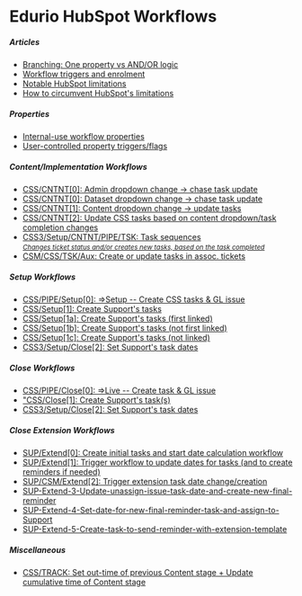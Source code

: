 # Edurio HubSpot Workflows

##### Articles
- [Branching: One property vs AND/OR logic](articles/Article-Branching-Types.md)  
- [Workflow triggers and enrolment](articles/Article-Workflow-triggers-and-enrolment.md)  
- [Notable HubSpot limitations](articles/Article-Notable-HubSpot-limitations.md)  
- [How to circumvent HubSpot's limitations](articles/Article-How-to-circumvent-HubSpots-limitations.md)  

##### Properties
- [Internal-use workflow properties](articles/Workflow-internal-properties.md)  
- [User-controlled property triggers/flags](articles/User-controlled-property-triggers-flags.md)  

##### Content/Implementation Workflows

- [CSS/CNTNT[0]: Admin dropdown change → chase task update](workflows/CSS-CNTNT-0-Admin-dropdown-change.md)  
- [CSS/CNTNT[0]: Dataset dropdown change → chase task update](workflows/CSS-CNTNT-0-Dataset-dropdown-change.md)  
- [CSS/CNTNT[1]: Content dropdown change → update tasks](workflows/CSS-CNTNT-1-Content-dropdown-change.md)
- [CSS/CNTNT[2]: Update CSS tasks based on content dropdown/task completion changes](workflows/CSS-CNTNT-2-Update-CSS-tasks.md)    
- [CSS3/Setup/CNTNT/PIPE/TSK: Task sequences<br><small><i>Changes ticket status and/or creates new tasks, based on the task completed</i></small>](workflows/CSS3-Setup-CNTNT-PIPE-TSK-Task-sequences.md)
- [CSM/CSS/TSK/Aux: Create or update tasks in assoc. tickets](workflows/CSM-CSS-TSK-Aux-Create-update%20tasks-assoc.md)

##### Setup Workflows

- [CSS/PIPE/Setup[0]: ⇒Setup -- Create CSS tasks & GL issue](workflows/CSS-PIPE-Setup-0-Setup--Create-CSS-tasks-GL-issue.md)
- [CSS/Setup[1]: Create Support's tasks](workflows/CSS-Setup-1-Create-Supports-tasks.md)  
- [CSS/Setup[1a]: Create Support's tasks (first linked)](workflows/CSS-Setup-1a-Create-Supports-tasks-first-linked.md)    
- [CSS/Setup[1b]: Create Support's tasks (not first linked)](workflows/CSS-Setup-1b-Create-Supports-tasks-not-first-linked.md)  
- [CSS/Setup[1c]: Create Support's tasks (not linked)](workflows/CSS-Setup-1c-Create-Supports-tasks-not-linked.md)  
- [CSS3/Setup/Close[2]: Set Support's task dates](workflows/CSS3-Setup-Close-2-Set-Supports-task-dates.md)  

##### Close Workflows
- [CSS/PIPE/Close[0]: ⇒Live -- Create task & GL issue](workflows/CSS-PIPE-Close-0-Live--Create-task-GL-issue.md)  
- ["CSS/Close[1]: Create Support's task(s)](workflows/CSS-Close-1-Create-Supports-task(s).md)  
- [CSS3/Setup/Close[2]: Set Support's task dates](workflows/CSS3-Setup-Close-2-Set-Supports-task-dates(2).md)  

##### Close Extension Workflows
- [SUP/Extend[0]: Create initial tasks and start date calculation workflow](workflows/SUP-Extend-0-Create-initial-tasks-and-start-date-calculation-workflow.md)  
- [SUP/Extend[1]: Trigger workflow to update dates for tasks (and to create reminders if needed)](workflows/SUP-Extend-1-Trigger-workflow-to-update-dates-for-tasks.md)  
- [SUP/CSM/Extend[2]: Trigger extension task date change/creation](workflows/SUP-CSM-Extend-2-Trigger-extension-task-date-change-creation.md)  
- [SUP-Extend-3-Update-unassign-issue-task-date-and-create-new-final-reminder](workflows/SUP-Extend-3-Update-unassign-issue-task-date-and-create-new-final-reminder.md)  
- [SUP-Extend-4-Set-date-for-new-final-reminder-task-and-assign-to-Support](workflows/SUP-Extend-4-Set-date-for-new-final-reminder-task-and-assign-to-Support.md)  
- [SUP-Extend-5-Create-task-to-send-reminder-with-extension-template](workflows/SUP-Extend-5-Create-task-to-send-reminder-with-extension-template.md)  

##### Miscellaneous
- [CSS/TRACK: Set out-time of previous Content stage + Update cumulative time of Content stage](workflows/Cumulative-time-tracking.md)  